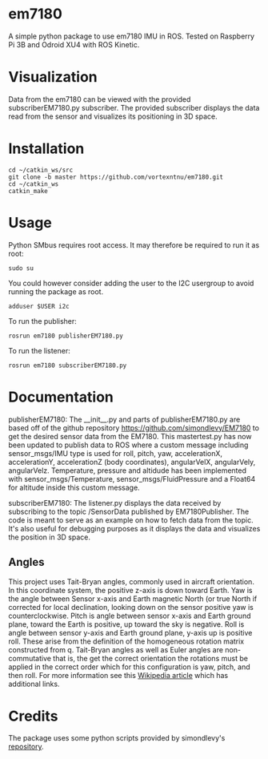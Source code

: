 # em7180

A simple python package to use em7180 IMU in ROS. Tested on Raspberry Pi 3B and Odroid XU4 with ROS Kinetic.

# Visualization

Data from the em7180 can be viewed with the provided subscriberEM7180.py subscriber. The provided subscriber displays the data read from the sensor and visualizes its positioning in 3D space.

# Installation

    cd ~/catkin_ws/src
    git clone -b master https://github.com/vortexntnu/em7180.git
    cd ~/catkin_ws
    catkin_make

# Usage

Python SMbus requires root access. It may therefore be required to run it as root:

    sudo su

You could however consider adding the user to the I2C usergroup to avoid running the package as root.

    adduser $USER i2c

To run the publisher:

    rosrun em7180 publisherEM7180.py
    
To run the listener:

    rosrun em7180 subscriberEM7180.py

    
    
# Documentation

publisherEM7180: 
The \_\_init\_\_.py and parts of publisherEM7180.py are based off of the github repository https://github.com/simondlevy/EM7180 to get the desired sensor data from the EM7180. This mastertest.py has now been updated to publish data to ROS where a custom message including sensor_msgs/IMU type is used for roll, pitch, yaw, accelerationX, accelerationY, accelerationZ (body coordinates), angularVelX, angularVely, angularVelz. Temperature, pressure and altidude has been implemented with sensor_msgs/Temperature, sensor_msgs/FluidPressure and a Float64 for altitude inside this custom message. 


subscriberEM7180:
The listener.py displays the data received by subscribing to the topic /SensorData published by EM7180Publisher. The code is meant to serve as an example on how to fetch data from the topic. It's also useful for debugging purposes as it displays the data and visualizes the position in 3D space.

## Angles
This project uses Tait-Bryan angles, commonly used in aircraft orientation.  In this coordinate system, the positive z-axis is down toward Earth.  Yaw is the angle between Sensor x-axis and Earth magnetic North (or true North if corrected for local declination, looking down on the sensor positive yaw is counterclockwise.  Pitch is angle between sensor x-axis and Earth ground plane, toward the Earth is positive, up toward the sky is negative.  Roll is angle between sensor y-axis and Earth ground plane, y-axis up is positive roll.  These arise from the definition of the homogeneous rotation matrix constructed from q.  Tait-Bryan angles as well as Euler angles are non-commutative that is, the get the correct orientation the rotations must be applied in the correct order which for this configuration is yaw, pitch, and then roll.  For more information see this [Wikipedia article](http://en.wikipedia.org/wiki/Conversion_between_q_and_Euler_angles) which has additional links.


# Credits
The package uses some python scripts provided by simondlevy's [repository](https://github.com/simondlevy/EM7180).

